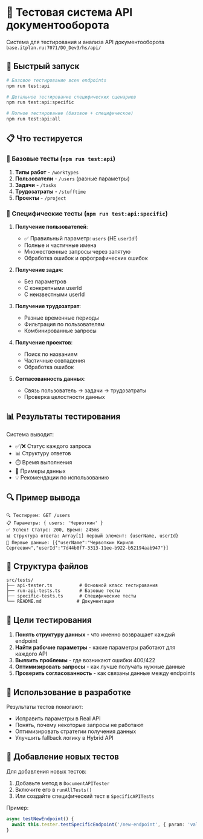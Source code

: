 # 🧪 Тестовая система API документооборота

Система для тестирования и анализа API документооборота `base.itplan.ru:7071/DO_Dev3/hs/api/`

## 🚀 Быстрый запуск

```bash
# Базовое тестирование всех endpoints
npm run test:api

# Детальное тестирование специфических сценариев  
npm run test:api:specific

# Полное тестирование (базовое + специфическое)
npm run test:api:all
```

## 📋 Что тестируется

### 🔧 Базовые тесты (`npm run test:api`)

1. **Типы работ** - `/worktypes`
2. **Пользователи** - `/users` (разные параметры)
3. **Задачи** - `/tasks` 
4. **Трудозатраты** - `/stufftime`
5. **Проекты** - `/project`

### 🔬 Специфические тесты (`npm run test:api:specific`)

1. **Получение пользователей**:
   - ✅ Правильный параметр: `users` (НЕ `userId`!)
   - Полные и частичные имена
   - Множественные запросы через запятую
   - Обработка ошибок и орфографических ошибок

2. **Получение задач**:
   - Без параметров
   - С конкретными userId
   - С неизвестными userId

3. **Получение трудозатрат**:
   - Разные временные периоды
   - Фильтрация по пользователям
   - Комбинированные запросы

4. **Получение проектов**:
   - Поиск по названиям
   - Частичные совпадения
   - Обработка ошибок

5. **Согласованность данных**:
   - Связь пользователь → задачи → трудозатраты
   - Проверка целостности данных

## 📊 Результаты тестирования

Система выводит:

- ✅/❌ Статус каждого запроса
- 📊 Структуру ответов
- ⏱️ Время выполнения
- 📄 Примеры данных
- 💡 Рекомендации по использованию

## 🔍 Пример вывода

```
🔍 Тестируем: GET /users
📋 Параметры: { users: 'Червоткин' }
✅ Успех! Статус: 200, Время: 245ms
📊 Структура ответа: Array[1] первый элемент: {userName, userId}
📄 Первые данные: [{"userName":"Червоткин Кирилл Сергеевич","userId":"7d44b0f7-3313-11ee-b922-b52194aab947"}]
```

## 📁 Структура файлов

```
src/tests/
├── api-tester.ts          # Основной класс тестирования
├── run-api-tests.ts       # Базовые тесты
├── specific-tests.ts      # Специфические тесты
└── README.md             # Документация
```

## 🎯 Цели тестирования

1. **Понять структуру данных** - что именно возвращает каждый endpoint
2. **Найти рабочие параметры** - какие параметры работают для каждого API
3. **Выявить проблемы** - где возникают ошибки 400/422
4. **Оптимизировать запросы** - как лучше получать нужные данные
5. **Проверить согласованность** - как связаны данные между endpoints

## 🔧 Использование в разработке

Результаты тестов помогают:

- Исправить параметры в Real API
- Понять, почему некоторые запросы не работают  
- Оптимизировать стратегии получения данных
- Улучшить fallback логику в Hybrid API

## 📝 Добавление новых тестов

Для добавления новых тестов:

1. Добавьте метод в `DocumentAPITester`
2. Включите его в `runAllTests()`
3. Или создайте специфический тест в `SpecificAPITests`

Пример:
```typescript
async testNewEndpoint() {
  await this.tester.testSpecificEndpoint('/new-endpoint', { param: 'value' });
}
```
